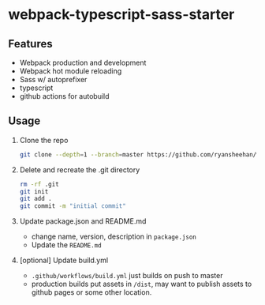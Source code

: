 # webpack-typescript-sass-starter

## Features

* Webpack production and development
* Webpack hot module reloading
* Sass w/ autoprefixer
* typescript
* github actions for autobuild

## Usage

1. Clone the repo

    ```bash
    git clone --depth=1 --branch=master https://github.com/ryansheehan/webpack-typescript-sass-starter.git
    ```

2. Delete and recreate the .git directory

    ```bash
    rm -rf .git
    git init
    git add .
    git commit -m "initial commit"
    ```

3. Update package.json and README.md

    * change name, version, description in `package.json`
    * Update the `README.md`

4. [optional] Update build.yml

    * `.github/workflows/build.yml` just builds on push to master
    * production builds put assets in `/dist`, may want to publish assets 
      to github pages or some other location.